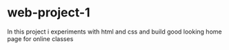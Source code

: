 # web-project-1
In this project i experiments with html and css and build good looking home page for online classes
